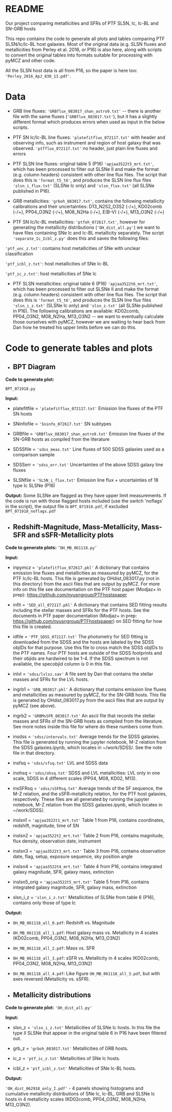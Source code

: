 # README
Our project comparing metallicities and SFRs of PTF SLSN, Ic, Ic-BL and SN-GRB hosts

This repo contains the code to generate all plots and tables comparing PTF SLSN/Ic/Ic-BL host galaxies. Most of the original data (e.g. SLSN fluxes and metallicities from Perley et al. 2016, or P16) is also here, along with scripts to convert the original tables into formats suitable for processing with pyMCZ and other code.

All the SLSN host data is all from P16, so the paper is here too: `'Perley_2016_ApJ_830_13.pdf'`. 


# Data

* GRB line fluxes: `'GRBflux_083017_shan_astro9.txt'` -- there is another file with the same fluxes (`'GRBflux_083017.txt'`), but it has a slightly different format which produces errors when used as input in the below scripts.

* PTF SN Ic/Ic-BL line fluxes: 
`'platefitflux_072117.txt'` with header and observing info, such as instrument and region of host galaxy that was observed. 
`'ptfflux_072117.txt'` no header, just plain line fluxes and errors


* PTF SLSN line fluxes: original table 5 (P16) `'apjaa3522t5_mrt.txt'`, which has been processed to filter out SLSNe II and make the format (e.g. column headers) consistent with other line flux files. The script that does this is `'format_t5_t6'`, and produces the SLSN line flux files `'slsn_i_flux.txt'` (SLSNe Ic only) and `'slsn_flux.txt'` (all SLSNe published in P16).


* GRB metallicities: `'grboh_083017.txt'`, contains the following metallicity calibrations and their uncertainties: D13_N2S2_O3S2 (-/+), KD02comb (-/+), PP04_O3N2 (-/+), M08_N2Ha (-/+), E(B-V) (-/+), M13_O3N2 (-/+)


* PTF SN Ic/Ic-BL metallicities: `'ptfoh_072617.txt'`, however for generating the metallicity distributions (`'OH_dist_all.py'`) we want to have files containing SNe Ic and Ic-BL metallicity separately. The script `'separate_Ic_Icbl_z.py'` does this and saves the following files:

`'ptf_unc_z.txt'`: contains host metallicities of SNe with unclear classification

`'ptf_icbl_z.txt'`: host metallicities of SNe Ic-BL

`'ptf_ic_z.txt'`: host metallicities of SNe Ic



* PTF SLSN metallicities: original table 6 (P16) `'apjaa3522t6_mrt.txt'`, which has been processed to filter out SLSNe II and make the format (e.g. column headers) consistent with other line flux files. The script that does this is `'format_t5_t6'`, and produces the SLSN line flux files `'slsn_i_z.txt'` (SLSNe Ic only) and `'slsn_z.txt'` (all SLSNe published in P16). The following calibrations are available: KD02comb, PP04_O3N2, M08_N2Ha, M13_O3N2 -- we want to eventually calculate those ourselves with pyMCZ, however we are waiting to hear back from Dan how he treated his upper limits before we can do this. 


# Code to generate tables and plots

* ## BPT Diagram
**Code to generate plot:** 

`BPT_071918.py`

**Input:**

* platefitfile = `'platefitflux_072117.txt'`
Emission line fluxes of the PTF SN hosts

* SNinfofile = `'Sninfo_072617.txt'`
SN subtypes

* GRBfile = `'GRBflux_083017_shan_astro9.txt'`
Emission line fluxes of the SN-GRB hosts as compiled from the literature

* SDSSfile = `'sdss_meas.txt'`
Line fluxes of 500 SDSS galaxies used as a comparison sample 

* SDSSerr = `'sdss_err.txt'`
Uncertainties of the above SDSS galaxy line fluxes

* SLSNfile = `'SLSN_i_flux.txt'`
Emission line flux + uncertainties of 18 type Ic SLSNe (P16)

**Output:**
Some SLSNe are flagged as they have upper limit measurements. If the code is run with those flagged hosts included (use the switch 'noflags' in the script), the output file is `BPT_071918.pdf`, if excluded  `BPT_071918_noflags.pdf`





* ## Redshift-Magnitude, Mass-Metallicity, Mass-SFR and sSFR-Metallicity plots

**Code to generate plots:** `’OH_MB_061118.py’`

**Input:**

* inpymcz = `'platefitflux_072617.pkl'`
A dictionary that contains emission line fluxes and metallicities as measured by pyMCZ, for the PTF Ic/Ic-BL hosts. This file is generated by OHdist_083017.py (not in this directory) from the ascii files that are output by pyMCZ. For more info on this file see documentation on the PTF host paper (Modjaz+ in prep): https://github.com/nyusngroup/PTFhostspaper

* infit = `'SED_all_072117.pkl'`
A dictionary that contains SED fitting results including the stellar masses and SFRs for the PTF hosts. See the documents in PTF paper documentation (Modjaz+ in prep: https://github.com/nyusngroup/PTFhostspaper) on SED fitting for how this file is created.

* idfile = `'PTF_SDSS_072117.txt'`
The photometry for SED fitting is downloaded from the SDSS and the hosts are labeled by the SDSS objIDs for that purpose. Use this file to cross match the SDSS objIDs to the PTF names. Four PTF hosts are outside of the SDSS footprints and their objids are hardwired to be 1-4. If the SDSS spectrum is not available, the specobjid column is 0 in this file.

* inlvl = `'sdss/lvlsz.sav'`
A file sent by Dan that contains the stellar masses and SFRs for the LVL hosts.

* ingrb1 = `'GRB_083017.pkl'`
A dictionary that contains emission line fluxes and metallicities as measured by pyMCZ, for the SN-GRB hosts. This file is generated by OHdist_083017.py from the ascii files that are output by pyMCZ (see above).

* ingrb2 = `'GRBMsSFR_083017.txt'`
An ascii file that records the stellar masses and SFRs of the SN-GRB hosts as compiled from the literature. See more notes inside this file for where do these numbers come from.

* insdss = `'sdss/intervals.txt'`
Average trends for the SDSS galaxies. This file is generated by running the jupyter notebook, M-Z relation from the SDSS galaxies.ipynb, which locates in ~/work/SDSS/. See the note file in that directory.

* insfsq = `'sdss/sfsq.txt'`
LVL and SDSS data 

* inohsq = `'sdss/ohsq.txt'`
SDSS and LVL metallicities: LVL only in one scale, SDSS in 4 different scales (PP04, M08, KD02, M13).

* insSFRsq = `'sdss/sSFRsq.txt'`
Average trends of the SF sequence, the M-Z relation, and the sSFR-metallicity relation, for the PTF host galaxies, respectively. These files are all generated by running the jupyter notebook, M-Z relation from the SDSS galaxies.ipynb, which locates in ~/work/SDSS/.

* inslsn1 = `'apjaa3522t1_mrt.txt'` 
Table 1 from P16, contains coordinates, redshift, magnitude, time of SN

* inslsn2 = `'apjaa3522t2_mrt.txt'` 
Table 2 from P16, contains magnitude, flux density, observation date, instrument

* inslsn3 = `'apjaa3522t3_mrt.txt'` 
Table 3 from P16, contains observation date, flag, setup, exposure sequence, sky position angle

* inslsn4 = `'apjaa3522t4_mrt.txt'` 
Table 4 from P16, contains integrated galaxy magnitude, SFR, galaxy mass, extinction

* inslsn5_orig = `'apjaa3522t5_mrt.txt'`
Table 5 from P16, contains integrated galaxy magnitude, SFR, galaxy mass, extinction

* slsn_i_z = `'slsn_i_z.txt'`
Metallicities of SLSNe from table 6 (P16), contains only those of type Ic

**Output:**

* `OH_MB_061118_all_0.pdf`: Redshift vs. Magnitude

* `OH_MB_061118_all_1.pdf`: Host galaxy mass vs. Metallicity in 4 scales (KD02comb, PP04_O3N2, M08_N2Ha, M13_O3N2)

* `OH_MB_061118_all_2.pdf`: Mass vs. SFR

* `OH_MB_061118_all_3.pdf`: sSFR vs. Metallicity in 4 scales (KD02comb, PP04_O3N2, M08_N2Ha, M13_O3N2)

* `OH_MB_061118_all_4.pdf`: Like figure `OH_MB_061118_all_3.pdf`, but with axes reversed (Metallicity vs. sSFR).






* ## Metallicity distributions

**Code to generate plot:** `'OH_dist_all.py'`

**Input:**

* slsn_z = `'slsn_i_z.txt'`
Metallicities of SLSNe Ic hosts. In this file the type II SLSNe that appear in the original table 6 in P16 have been filtered out.

* grb_z = `'grboh_083017.txt'`
Metallicities of GRB hosts. 

* ic_z = `'ptf_ic_z.txt'`
Metallicities of SNe Ic hosts. 

* icbl_z = `'ptf_icbl_z.txt'`
Metallicities of SNe Ic-BL hosts. 


**Output:**

`'OH_dist_062918_only_I.pdf'` - 4 panels showing histograms and cumulative metallicity distributions of SNe Ic, Ic-BL, GRB and SLSNe Ic hosts in 4 metallicity scales (KD02comb, PP04_O3N2, M08_N2Ha, M13_O3N2).




